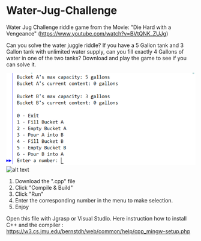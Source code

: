 # Water-Jug-Challenge
Water Jug Challenge riddle game from the Movie: "Die Hard with a Vengeance"  (https://www.youtube.com/watch?v=BVtQNK_ZUJg)

Can you solve the water juggle riddle? If you have a 5 Gallon tank and 3 Gallon tank with unlimited water supply, can you fill exactly 4 Gallons of water in one of the two tanks? Download and play the game to see if you can solve it.


![alt text](https://github.com/Nishaant215/Water-Jug-Challenge/blob/master/Water%20Jug%20Menu_pic.PNG)
![alt text](http://puzzles.nigelcoldwell.co.uk/images/water22.png)

1. Download the ".cpp" file 
2. Click "Compile & Build"
3. Click "Run"
4. Enter the corresponding number in the menu to make selection.
5. Enjoy

Open this file with Jgrasp or Visual Studio.
Here instruction how to install C++ and the compiler : https://w3.cs.jmu.edu/bernstdh/web/common/help/cpp_mingw-setup.php
